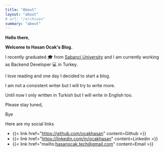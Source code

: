 ```yaml
---
title: "About"
layout: "about"
# url: "/archives"
summary: "about"
---
```


**Hello there**,

**Welcome to Hasan Ocak's Blog.**

I recently graduated :mortar_board: from [Sabanci University](https://www.sabanciuniv.edu/) and I am currently working as
Backend Developer :computer: in Turkey. 

I love reading and one day I decided to start a blog.

I am not a consistent writer but I will try to write more.

Until now I only written in Turkish but I will write in English too.

Please stay tuned,

Bye

Here are my social links

- {{< link href="https://github.com/ocakhasan" content=Github >}}
- {{< link href="https://linkedin.com/in/ocakhasan" content=Linkedin >}}
- {{< link href="mailto:hasanocak.tech@gmail.com" content=Email >}}